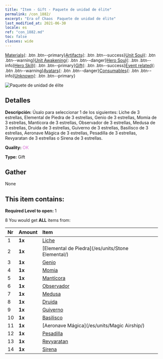```yaml
---
title: "Item - Gift - Paquete de unidad de élite"
permalink: /con_1882/
excerpt: "Era of Chaos  Paquete de unidad de élite"
last_modified_at: 2021-06-30
locale: es
ref: "con_1882.md"
toc: false
classes: wide
---
```

 [Materials](/ItemsES/){: .btn .btn--primary}[Artifacts](/ItemsES/Artifacts/){: .btn .btn--success}[Unit Soul](/ItemsES/UnitSoul/){: .btn .btn--warning}[Unit Awakening](/ItemsES/UnitAwakening/){: .btn .btn--danger}[Hero Soul](/ItemsES/HeroSoul/){: .btn .btn--info}[Hero Skill](/ItemsES/HeroSkill/){: .btn .btn--primary}[Gift](/ItemsES/Gift/){: .btn .btn--success}[Event related](/ItemsES/Events/){: .btn .btn--warning}[Avatars](/ItemsES/Avatars/){: .btn .btn--danger}[Consumables](/ItemsES/Consumables/){: .btn .btn--info}[Unknown](/ItemsES/Unknown/){: .btn .btn--primary}

 ![Paquete de unidad de élite](/images/t/i_907054.png)

## Detalles
 **Descripción:** Úsalo para seleccionar 1 de los siguientes: Liche de 3 estrellas, Elemental de Piedra de 3 estrellas, Genio de 3 estrellas, Momia de 3 estrellas, Mantícora de 3 estrellas, Observador de 3 estrellas, Medusa de 3 estrellas, Druida de 3 estrellas, Guiverno de 3 estrellas, Basilisco de 3 estrellas, Aeronave Mágica de 3 estrellas, Pesadilla de 3 estrellas, Revyaratan de 3 estrellas o Sirena de 3 estrellas.

 **Quality:** <span style="color: #DA70D6">OK</span>

 **Type:** Gift

## Gather

  None

## This item contains:

 **Required Level to open:** 1

 8 You would get **ALL** items  from:

  | Nr | Amount |     Item    |
  |:---|:-------|:------------|
  | 1 |  **1x** | [Liche](/es/units/Lich/) |  | 
  | 2 |  **1x** | [Elemental de Piedra](/es/units/Stone Elemental/) |  | 
  | 3 |  **1x** | [Genio](/es/units/Genie/) |  | 
  | 4 |  **1x** | [Momia](/es/units/Mummy/) |  | 
  | 5 |  **1x** | [Mantícora](/es/units/Manticore/) |  | 
  | 6 |  **1x** | [Observador](/es/units/Beholder/) |  | 
  | 7 |  **1x** | [Medusa](/es/units/Medusa/) |  | 
  | 8 |  **1x** | [Druida](/es/units/Druid/) |  | 
  | 9 |  **1x** | [Guiverno](/es/units/Wyvern/) |  | 
  | 10 |  **1x** | [Basilisco](/es/units/Basilisk/) |  | 
  | 11 |  **1x** | [Aeronave Mágica](/es/units/Magic Airship/) |  | 
  | 12 |  **1x** | [Pesadilla](/es/units/Nightmare/) |  | 
  | 13 |  **1x** | [Revyaratan](/es/units/Revyaratan/) |  | 
  | 14 |  **1x** | [Sirena](/es/units/Mermaid/) |  | 
